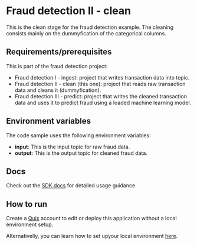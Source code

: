 # Fraud detection II - clean

This is the clean stage for the fraud detection example. The cleaning consists mainly on the dummyfication of the categorical columns.

## Requirements/prerequisites

This is part of the fraud detection project:

- Fraud detection I - ingest: project that writes transaction data into topic.
- Fraud detection II - clean (this one): project that reads raw transaction data and cleans it (dummyfication).
- Fraud detection III - predict: project that writes the cleaned transaction data and uses it to predict fraud using a loaded machine learning model. 

## Environment variables

The code sample uses the following environment variables:

- **input**: This is the input topic for raw fraud data.
- **output**: This is the output topic for cleaned fraud data.

## Docs

Check out the [SDK docs](https://quix.ai/docs/sdk/introduction.html) for detailed usage guidance

## How to run
Create a [Quix](https://portal.platform.quix.ai/self-sign-up?xlink=github) account to edit or deploy this application without a local environment setup.

Alternativelly, you can learn how to set upyour local environment [here](https://quix.ai/docs/sdk/python-setup.html).

